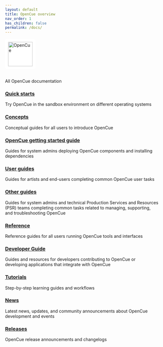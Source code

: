 ```yaml
---
layout: default
title: OpenCue overview
nav_order: 1
has_children: false
permalink: /docs/
---
```


<img src="/OpenCue/assets/images/opencue_logo_with_text.png" alt="OpenCue" style="height: 80px; margin-bottom: 1rem; background-color: white; padding: 10px; border-radius: 8px;">

All OpenCue documentation

### [Quick starts](quick-starts/)

Try OpenCue in the sandbox environment on different operating systems

### [Concepts](concepts/)

Conceptual guides for all users to introduce OpenCue

### [OpenCue getting started guide](getting-started/)

Guides for system admins deploying OpenCue components and installing dependencies

### [User guides](user-guides/)

Guides for artists and end-users completing common OpenCue user tasks

### [Other guides](other-guides/)

Guides for system admins and technical Production Services and Resources (PSR) teams completing common tasks related to managing, supporting, and troubleshooting OpenCue

### [Reference](reference/)

Reference guides for all users running OpenCue tools and interfaces

### [Developer Guide](developer-guide/index/)

Guides and resources for developers contributing to OpenCue or developing applications that integrate with OpenCue

### [Tutorials](tutorials/)

Step-by-step learning guides and workflows

### [News](news/)

Latest news, updates, and community announcements about OpenCue development and events

### [Releases](releases/)

OpenCue release announcements and changelogs